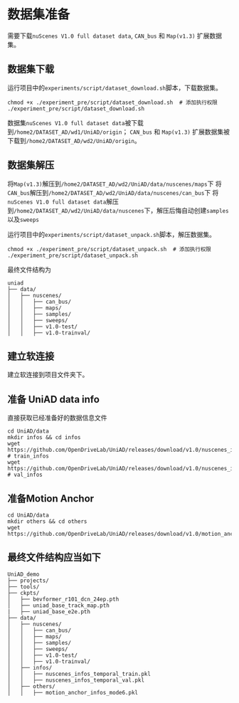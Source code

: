 # 数据集准备

需要下载`nuScenes V1.0 full dataset data`, `CAN_bus` 和 `Map(v1.3)` 扩展数据集。

## 数据集下载

运行项目中的`experiments/script/dataset_download.sh`脚本，下载数据集。

```shell
chmod +x ./experiment_pre/script/dataset_download.sh  # 添加执行权限
./experiment_pre/script/dataset_download.sh
```

数据集`nuScenes V1.0 full dataset data`被下载到`/home2/DATASET_AD/wd1/UniAD/origin`； `CAN_bus` 和 `Map(v1.3)` 扩展数据集被下载到`/home2/DATASET_AD/wd2/UniAD/origin`。 

## 数据集解压

将`Map(v1.3)`解压到`/home2/DATASET_AD/wd2/UniAD/data/nuscenes/maps`下
将`CAN_bus`解压到`/home2/DATASET_AD/wd2/UniAD/data/nuscenes/can_bus`下
将`nuScenes V1.0 full dataset data`解压到`/home2/DATASET_AD/wd2/UniAD/data/nuscenes`下，解压后悔自动创建`samples`以及`sweeps`

运行项目中的`experiments/script/dataset_unpack.sh`脚本，解压数据集。

```shell
chmod +x ./experiment_pre/script/dataset_unpack.sh  # 添加执行权限
./experiment_pre/script/dataset_unpack.sh
```

最终文件结构为

```
uniad
├── data/
│   ├── nuscenes/
│   │   ├── can_bus/
│   │   ├── maps/
│   │   ├── samples/
│   │   ├── sweeps/
│   │   ├── v1.0-test/
│   │   ├── v1.0-trainval/

```

## 建立软连接

建立软连接到项目文件夹下。

## 准备 UniAD data info

直接获取已经准备好的数据信息文件

```shell
cd UniAD/data
mkdir infos && cd infos
wget https://github.com/OpenDriveLab/UniAD/releases/download/v1.0/nuscenes_infos_temporal_train.pkl  # train_infos
wget https://github.com/OpenDriveLab/UniAD/releases/download/v1.0/nuscenes_infos_temporal_val.pkl  # val_infos
```

## 准备Motion Anchor

```shell
cd UniAD/data
mkdir others && cd others
wget https://github.com/OpenDriveLab/UniAD/releases/download/v1.0/motion_anchor_infos_mode6.pkl
```

## 最终文件结构应当如下

```shell
UniAD_demo
├── projects/
├── tools/
├── ckpts/
│   ├── bevformer_r101_dcn_24ep.pth
│   ├── uniad_base_track_map.pth
|   ├── uniad_base_e2e.pth
├── data/
│   ├── nuscenes/
│   │   ├── can_bus/
│   │   ├── maps/
│   │   ├── samples/
│   │   ├── sweeps/
│   │   ├── v1.0-test/
│   │   ├── v1.0-trainval/
│   ├── infos/
│   │   ├── nuscenes_infos_temporal_train.pkl
│   │   ├── nuscenes_infos_temporal_val.pkl
│   ├── others/
│   │   ├── motion_anchor_infos_mode6.pkl
```



